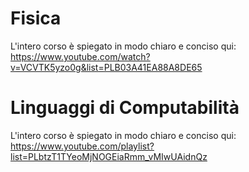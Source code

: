 # Fisica
L'intero corso è spiegato in modo chiaro e conciso qui: https://www.youtube.com/watch?v=VCVTK5yzo0g&list=PLB03A41EA88A8DE65

# Linguaggi di Computabilità
L'intero corso è spiegato in modo chiaro e conciso qui: https://www.youtube.com/playlist?list=PLbtzT1TYeoMjNOGEiaRmm_vMIwUAidnQz
